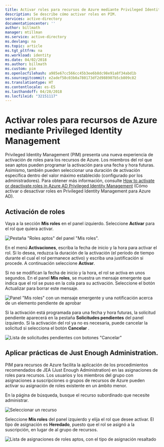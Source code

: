 ```yaml
---
title: Activar roles para recursos de Azure mediante Privileged Identity Management | Microsoft Docs
description: Se describe cómo activar roles en PIM.
services: active-directory
documentationcenter: ''
author: billmath
manager: mtillman
ms.service: active-directory
ms.devlang: na
ms.topic: article
ms.tgt_pltfrm: na
ms.workload: identity
ms.date: 04/02/2018
ms.author: billmath
ms.custom: pim
ms.openlocfilehash: a985e67cc566cc45b3ee6b8dc98e91a8f34abd1b
ms.sourcegitcommit: e2adef58c03b0a780173df2d988907b5cb809c82
ms.translationtype: HT
ms.contentlocale: es-ES
ms.lasthandoff: 04/28/2018
ms.locfileid: "32151117"
---
```

# <a name="activate-roles-for-azure-resources-by-using-privileged-identity-management"></a>Activar roles para recursos de Azure mediante Privileged Identity Management
Privileged Identity Management (PIM) presenta una nueva experiencia de activación de roles para los recursos de Azure. Los miembros del rol que sean aptos pueden programar la activación para una fecha y hora futuras. Asimismo, también pueden seleccionar una duración de activación específica dentro del valor máximo establecido (configurado por los administradores). Para obtener más información, consulte [How to activate or deactivate roles in Azure AD Privileged Identity Management](../active-directory-privileged-identity-management-how-to-activate-role.md) (Cómo activar o desactivar roles en Privileged Identity Management para Azure AD).

## <a name="activate-roles"></a>Activación de roles
Vaya a la sección **Mis roles** en el panel izquierdo. Seleccione **Activar** para el rol que quiera activar.

![Pestaña "Roles aptos" del panel "Mis roles".](media/azure-pim-resource-rbac/rbac-roles.png)

En el menú **Activaciones**, escriba la fecha de inicio y la hora para activar el rol. Si lo desea, reduzca la duración de la activación (el período de tiempo durante el cual el rol permanece activo) y escriba una justificación si procede. A continuación seleccione **Activar**.

Si no se modifican la fecha de inicio y la hora, el rol se activa en unos segundos. En el panel **Mis roles**, se muestra un mensaje emergente que indica que el rol se puso en la cola para su activación. Seleccione el botón Actualizar para borrar este mensaje.

![Panel "Mis roles" con un mensaje emergente y una notificación acerca de un elemento pendiente de aprobar](media/azure-pim-resource-rbac/rbac-activate-notification.png)

Si la activación está programada para una fecha y hora futuras, la solicitud pendiente aparecerá en la pestaña **Solicitudes pendientes** del panel izquierdo. Si la activación del rol ya no es necesaria, puede cancelar la solicitud si selecciona el botón **Cancelar** .

![Lista de solicitudes pendientes con botones "Cancelar"](media/azure-pim-resource-rbac/rbac-activate-pending.png)


## <a name="apply-just-enough-administration-practices"></a>Aplicar prácticas de Just Enough Administration.

PIM para recursos de Azure facilita la aplicación de los procedimientos recomendados de JEA (Just Enough Administration) en las asignaciones de roles para recursos. Los usuarios y los miembros del grupo con asignaciones a suscripciones o grupos de recursos de Azure pueden activar su asignación de roles existente en un ámbito menor. 

En la página de búsqueda, busque el recurso subordinado que necesite administrar.

![Seleccionar un recurso](media/azure-pim-resource-rbac/azure-resources-02.png)

Seleccione **Mis roles** del panel izquierdo y elija el rol que desee activar. El tipo de asignación es **Heredado**, puesto que el rol se asignó a la suscripción, en lugar de al grupo de recursos.

![Lista de asignaciones de roles aptos, con el tipo de asignación resaltado](media/azure-pim-resource-rbac/my-roles-02.png)
